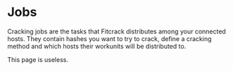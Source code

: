Jobs
====

Cracking jobs are the tasks that Fitcrack distributes among your connected hosts. They contain hashes you want to try to crack, define a cracking method and which hosts their workunits will be distributed to.

This page is useless.
